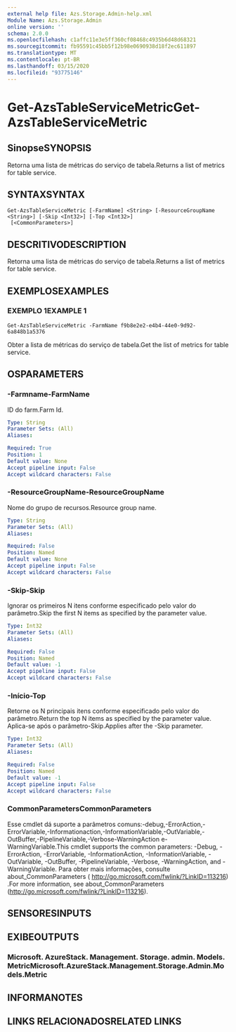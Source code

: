 ```yaml
---
external help file: Azs.Storage.Admin-help.xml
Module Name: Azs.Storage.Admin
online version: ''
schema: 2.0.0
ms.openlocfilehash: c1affc11e3e5ff360cf08468c4935b6d48d68321
ms.sourcegitcommit: fb95591c45bb5f12b98e0690938d18f2ec611897
ms.translationtype: MT
ms.contentlocale: pt-BR
ms.lasthandoff: 03/15/2020
ms.locfileid: "93775146"
---
```

# <span data-ttu-id="7c140-101">Get-AzsTableServiceMetric</span><span class="sxs-lookup"><span data-stu-id="7c140-101">Get-AzsTableServiceMetric</span></span>

## <span data-ttu-id="7c140-102">Sinopse</span><span class="sxs-lookup"><span data-stu-id="7c140-102">SYNOPSIS</span></span>
<span data-ttu-id="7c140-103">Retorna uma lista de métricas do serviço de tabela.</span><span class="sxs-lookup"><span data-stu-id="7c140-103">Returns a list of metrics for table service.</span></span>

## <span data-ttu-id="7c140-104">SYNTAX</span><span class="sxs-lookup"><span data-stu-id="7c140-104">SYNTAX</span></span>

```
Get-AzsTableServiceMetric [-FarmName] <String> [-ResourceGroupName <String>] [-Skip <Int32>] [-Top <Int32>]
 [<CommonParameters>]
```

## <span data-ttu-id="7c140-105">DESCRITIVO</span><span class="sxs-lookup"><span data-stu-id="7c140-105">DESCRIPTION</span></span>
<span data-ttu-id="7c140-106">Retorna uma lista de métricas do serviço de tabela.</span><span class="sxs-lookup"><span data-stu-id="7c140-106">Returns a list of metrics for table service.</span></span>

## <span data-ttu-id="7c140-107">EXEMPLOS</span><span class="sxs-lookup"><span data-stu-id="7c140-107">EXAMPLES</span></span>

### <span data-ttu-id="7c140-108">EXEMPLO 1</span><span class="sxs-lookup"><span data-stu-id="7c140-108">EXAMPLE 1</span></span>
```
Get-AzsTableServiceMetric -FarmName f9b8e2e2-e4b4-44e0-9d92-6a848b1a5376
```

<span data-ttu-id="7c140-109">Obter a lista de métricas do serviço de tabela.</span><span class="sxs-lookup"><span data-stu-id="7c140-109">Get the list of metrics for table service.</span></span>

## <span data-ttu-id="7c140-110">OS</span><span class="sxs-lookup"><span data-stu-id="7c140-110">PARAMETERS</span></span>

### <span data-ttu-id="7c140-111">-Farmname</span><span class="sxs-lookup"><span data-stu-id="7c140-111">-FarmName</span></span>
<span data-ttu-id="7c140-112">ID do farm.</span><span class="sxs-lookup"><span data-stu-id="7c140-112">Farm Id.</span></span>

```yaml
Type: String
Parameter Sets: (All)
Aliases:

Required: True
Position: 1
Default value: None
Accept pipeline input: False
Accept wildcard characters: False
```

### <span data-ttu-id="7c140-113">-ResourceGroupName</span><span class="sxs-lookup"><span data-stu-id="7c140-113">-ResourceGroupName</span></span>
<span data-ttu-id="7c140-114">Nome do grupo de recursos.</span><span class="sxs-lookup"><span data-stu-id="7c140-114">Resource group name.</span></span>

```yaml
Type: String
Parameter Sets: (All)
Aliases:

Required: False
Position: Named
Default value: None
Accept pipeline input: False
Accept wildcard characters: False
```

### <span data-ttu-id="7c140-115">-Skip</span><span class="sxs-lookup"><span data-stu-id="7c140-115">-Skip</span></span>
<span data-ttu-id="7c140-116">Ignorar os primeiros N itens conforme especificado pelo valor do parâmetro.</span><span class="sxs-lookup"><span data-stu-id="7c140-116">Skip the first N items as specified by the parameter value.</span></span>

```yaml
Type: Int32
Parameter Sets: (All)
Aliases:

Required: False
Position: Named
Default value: -1
Accept pipeline input: False
Accept wildcard characters: False
```

### <span data-ttu-id="7c140-117">-Início</span><span class="sxs-lookup"><span data-stu-id="7c140-117">-Top</span></span>
<span data-ttu-id="7c140-118">Retorne os N principais itens conforme especificado pelo valor do parâmetro.</span><span class="sxs-lookup"><span data-stu-id="7c140-118">Return the top N items as specified by the parameter value.</span></span>
<span data-ttu-id="7c140-119">Aplica-se após o parâmetro-Skip.</span><span class="sxs-lookup"><span data-stu-id="7c140-119">Applies after the -Skip parameter.</span></span>

```yaml
Type: Int32
Parameter Sets: (All)
Aliases:

Required: False
Position: Named
Default value: -1
Accept pipeline input: False
Accept wildcard characters: False
```

### <span data-ttu-id="7c140-120">CommonParameters</span><span class="sxs-lookup"><span data-stu-id="7c140-120">CommonParameters</span></span>
<span data-ttu-id="7c140-121">Esse cmdlet dá suporte a parâmetros comuns:-debug,-ErrorAction,-ErrorVariable,-Informationaction,-InformationVariable,-OutVariable,-OutBuffer,-PipelineVariable,-Verbose-WarningAction e-WarningVariable.</span><span class="sxs-lookup"><span data-stu-id="7c140-121">This cmdlet supports the common parameters: -Debug, -ErrorAction, -ErrorVariable, -InformationAction, -InformationVariable, -OutVariable, -OutBuffer, -PipelineVariable, -Verbose, -WarningAction, and -WarningVariable.</span></span> <span data-ttu-id="7c140-122">Para obter mais informações, consulte about_CommonParameters ( http://go.microsoft.com/fwlink/?LinkID=113216) .</span><span class="sxs-lookup"><span data-stu-id="7c140-122">For more information, see about_CommonParameters (http://go.microsoft.com/fwlink/?LinkID=113216).</span></span>

## <span data-ttu-id="7c140-123">SENSORES</span><span class="sxs-lookup"><span data-stu-id="7c140-123">INPUTS</span></span>

## <span data-ttu-id="7c140-124">EXIBE</span><span class="sxs-lookup"><span data-stu-id="7c140-124">OUTPUTS</span></span>

### <span data-ttu-id="7c140-125">Microsoft. AzureStack. Management. Storage. admin. Models. Metric</span><span class="sxs-lookup"><span data-stu-id="7c140-125">Microsoft.AzureStack.Management.Storage.Admin.Models.Metric</span></span>

## <span data-ttu-id="7c140-126">INFORMA</span><span class="sxs-lookup"><span data-stu-id="7c140-126">NOTES</span></span>

## <span data-ttu-id="7c140-127">LINKS RELACIONADOS</span><span class="sxs-lookup"><span data-stu-id="7c140-127">RELATED LINKS</span></span>

